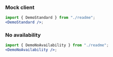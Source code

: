 ### Mock client

```jsx harmony
import { DemoStandard } from "./readme";
<DemoStandard />;
```

### No availability

```jsx harmony
import { DemoNoAvailability } from "./readme";
<DemoNoAvailability />;
```
